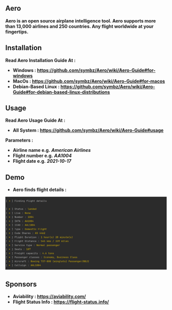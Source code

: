 ## Aero
**Aero is an open source airplane intelligence tool. Aero supports more than 13,000 airlines and 250 countries. Any flight worldwide at your fingertips.**

## Installation
**Read Aero Installation Guide At :**
* **Windows : https://github.com/symbz/Aero/wiki/Aero-Guide#for-windows**
* **MacOs : https://github.com/symbz/Aero/wiki/Aero-Guide#for-macos**
* **Debian-Based Linux : https://github.com/symbz/Aero/wiki/Aero-Guide#for-debian-based-linux-distributions**

## Usage
**Read Aero Usage Guide At :**
* **All System : https://github.com/symbz/Aero/wiki/Aero-Guide#usage**

**Parameters :**
* **Airline name e.g.** **_American Airlines_**
* **Flight number e.g.** **_AA1004_**
* **Flight date e.g.** **_2021-10-17_**

## Demo
* **Aero finds flight details :**
<p align="center">
<img src="src/demo.png">
</p>

## Sponsors
* **Aviability : https://aviability.com/**
* **Flight Status Info : https://flight-status.info/**
